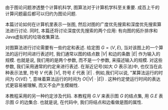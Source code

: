 由于图论问题渗透整个计算机科学, 图算法对于计算机学科至关重要. 成百上千的计算问题最后都可以归约为图论问题.

本篇讨论如何在计算机里表示一张图, 然后对图的广度优先搜索和深度优先搜索算法进行讨论. 同时, 本篇还将讨论深度优先搜索的两个应用: 有向图的拓扑排序和Java虚拟机的垃圾收集算法.

对图算法进行讨论需要有一些约定和表述. 给定图 $G= (V,E)$, 当对该图上的一个算法的运行时间进行表述时, 我们通常以图的结点数 $|V|$ 和边的条数 $|E|$ 作为输入的规模. 也就是说, 我们用的是两个参数, 而不是一个参数, 来描述输入的规模. 对这些参数, 我们采用通常的约定来进行表述. 在渐近记号(如大 $O$ 表示法)中, 也仅当在此种表示法里, 符号 $V$ 代表 $|V|$, 符号 $E$ 代表 $|E|$ . 例如,我们可以说, "某算法运行的时间为 $O(VE)$ ", 意味着算法运行的时间为 $O(|V|\cdot |E|)$ . 这种约定使运行时间的表达式更容易被理解, 而又不会产生模糊性.

本教程采用的另一种约定涉及代码. 本教程用 $G.V$ 来表示图 $G$ 的结点集, 用 $G.E$ 表示图 $G$ 的边集合. 也就是说, 在代码中, 我们将结点和边看做是图的属性.

